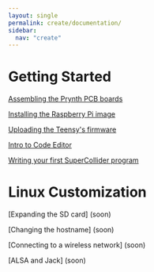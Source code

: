 ```yaml
---
layout: single
permalink: create/documentation/
sidebar:
  nav: "create"
---
```


<style>
table, tr, td, th {border: 0px;font-size: 1em;}
</style>

# Getting Started

[Assembling the Prynth PCB boards](board-assembly.html)

[Installing the Raspberry Pi image](install-rpi-image.html)

[Uploading the Teensy's firmware](teensy-firmware.html)

[Intro to Code Editor](editor-intro.html)

[Writing your first SuperCollider program](first-program.html)

# Linux Customization

[Expanding the SD card] (soon)

[Changing the hostname] (soon)

[Connecting to a wireless network] (soon)

[ALSA and Jack] (soon)
